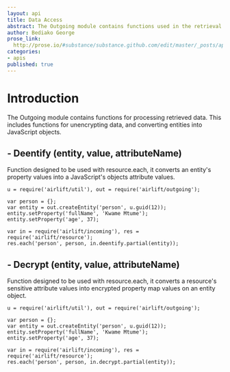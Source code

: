 ```yaml
---
layout: api
title: Data Access
abstract: The Outgoing module contains functions used in the retrieval of data. Typically this is used when getting or collecting data from the datastore.
author: Bediako George
prose_link:
  http://prose.io/#substance/substance.github.com/edit/master/_posts/apis/0100-01-06-outgoing.md
categories:
- apis
published: true
---
```


# Introduction
The Outgoing module contains functions for processing retrieved data.  This includes functions for unencrypting data, and converting entities into JavaScript objects.  

## - Deentify (entity, value, attributeName)
Function designed to be used with resource.each, it converts an entity's property values into a JavaScript's objects attribute values.

    u = require('airlift/util'), out = require('airlift/outgoing');
	
    var person = {};
    var entity = out.createEntity('person', u.guid(12));
    entity.setProperty('fullName', 'Kwame Mtume');
    entity.setProperty('age', 37);
    
    var in = require('airlift/incoming'), res = require('airlift/resource'); 
    res.each('person', person, in.deentify.partial(entity));
    
## - Decrypt (entity, value, attributeName)
Function designed to be used with resource.each, it converts a resource's sensitive attribute values into encrypted property map values on an entity object.

    u = require('airlift/util'), out = require('airlift/outgoing');
	
    var person = {};
    var entity = out.createEntity('person', u.guid(12));
    entity.setProperty('fullName', 'Kwame Mtume');
    entity.setProperty('age', 37);
    
    var in = require('airlift/incoming'), res = require('airlift/resource'); 
    res.each('person', person, in.decrypt.partial(entity));